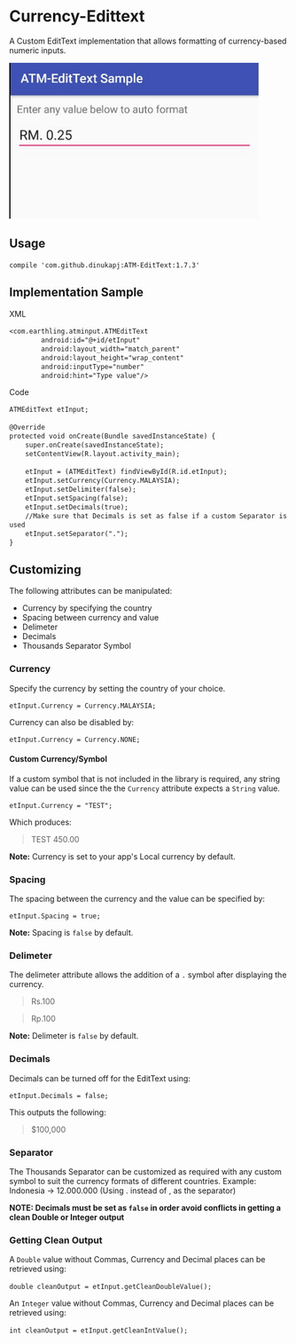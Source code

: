 # Currency-Edittext
 A Custom EditText implementation that allows formatting of currency-based numeric inputs.

![Alt text](/demo_1.gif "Currency-Edittext Input Demo")



## Usage

```
compile 'com.github.dinukapj:ATM-EditText:1.7.3'
```

## Implementation Sample

XML

```
<com.earthling.atminput.ATMEditText
        android:id="@+id/etInput"
        android:layout_width="match_parent"
        android:layout_height="wrap_content"
        android:inputType="number"
        android:hint="Type value"/>
```

Code

```
ATMEditText etInput;

@Override
protected void onCreate(Bundle savedInstanceState) {
    super.onCreate(savedInstanceState);
    setContentView(R.layout.activity_main);

    etInput = (ATMEditText) findViewById(R.id.etInput);
    etInput.setCurrency(Currency.MALAYSIA);
    etInput.setDelimiter(false);
    etInput.setSpacing(false);
    etInput.setDecimals(true);
    //Make sure that Decimals is set as false if a custom Separator is used
    etInput.setSeparator(".");
}
```

## Customizing

The following attributes can be manipulated:

- Currency by specifying the country
- Spacing between currency and value
- Delimeter
- Decimals
- Thousands Separator Symbol

### Currency

Specify the currency by setting the country of your choice.

```
etInput.Currency = Currency.MALAYSIA;
```

Currency can also be disabled by:

```
etInput.Currency = Currency.NONE;
```

#### Custom Currency/Symbol

If a custom symbol that is not included in the library is required, any string value can be used since the the `Currency` attribute expects a `String` value.

```
etInput.Currency = "TEST";
```

Which produces:
>TEST 450.00

**Note:** Currency is set to your app's Local currency by default.

### Spacing

The spacing between the currency and the value can be specified by:

```
etInput.Spacing = true;
```

**Note:** Spacing is `false` by default.

### Delimeter

The delimeter attribute allows the addition of a `.` symbol after displaying the currency.

> Rs.100

> Rp.100

**Note:** Delimeter is `false` by default.

### Decimals

Decimals can be turned off for the EditText using:

```
etInput.Decimals = false;
```

This outputs the following:

> $100,000

### Separator

The Thousands Separator can be customized as required with any custom symbol to suit the currency formats of different countries. Example: Indonesia -> 12.000.000 (Using . instead of , as the separator)

**NOTE: Decimals must be set as `false` in order avoid conflicts in getting a clean Double or Integer output**

### Getting Clean Output

A `Double` value without Commas, Currency and Decimal places can be retrieved using:

`double cleanOutput = etInput.getCleanDoubleValue();`

An `Integer` value without Commas, Currency and Decimal places can be retrieved using:

`int cleanOutput = etInput.getCleanIntValue();`
